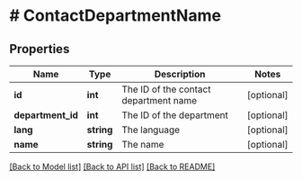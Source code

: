 # # ContactDepartmentName

## Properties

Name | Type | Description | Notes
------------ | ------------- | ------------- | -------------
**id** | **int** | The ID of the contact department name | [optional]
**department_id** | **int** | The ID of the department | [optional]
**lang** | **string** | The language | [optional]
**name** | **string** | The name | [optional]

[[Back to Model list]](../../README.md#models) [[Back to API list]](../../README.md#endpoints) [[Back to README]](../../README.md)
